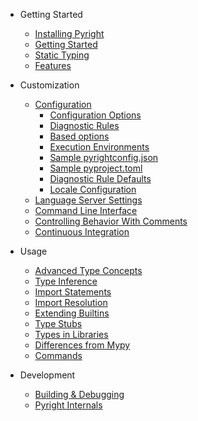 - Getting Started

  - [Installing Pyright](installation.md)
  - [Getting Started](getting-started.md)
  - [Static Typing](type-concepts.md)
  - [Features](features.md)

- Customization

  - [Configuration](configuration.md)
    - [Configuration Options](configuration.md#main-configuration-options)
    - [Diagnostic Rules](configuration.md#type-check-diagnostics-settings)
    - [Based options](configuration.md#based-options)
    - [Execution Environments](configuration.md#execution-environment-options)
    - [Sample pyrightconfig.json](configuration.md#sample-config-file)
    - [Sample pyproject.toml](configuration.md#sample-pyprojecttoml-file)
    - [Diagnostic Rule Defaults](configuration.md#diagnostic-rule-defaults)
    - [Locale Configuration](configuration.md#locale-configuration)
  - [Language Server Settings](settings.md)
  - [Command Line Interface](command-line.md)
  - [Controlling Behavior With Comments](comments.md)
  - [Continuous Integration](ci-integration.md)
  
- Usage

  - [Advanced Type Concepts](type-concepts-advanced.md)
  - [Type Inference](type-inference.md)
  - [Import Statements](import-statements.md)
  - [Import Resolution](import-resolution.md)
  - [Extending Builtins](builtins.md)
  - [Type Stubs](type-stubs.md)
  - [Types in Libraries](typed-libraries.md)
  - [Differences from Mypy](mypy-comparison.md)
  - [Commands](commands.md)

- Development

  - [Building & Debugging](build-debug.md)
  - [Pyright Internals](internals.md)


